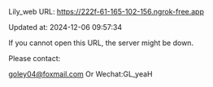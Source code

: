 Lily_web URL: https://222f-61-165-102-156.ngrok-free.app

Updated at: 2024-12-06 09:57:34

If you cannot open this URL, the server might be down.

Please contact: 

goley04@foxmail.com Or Wechat:GL_yeaH